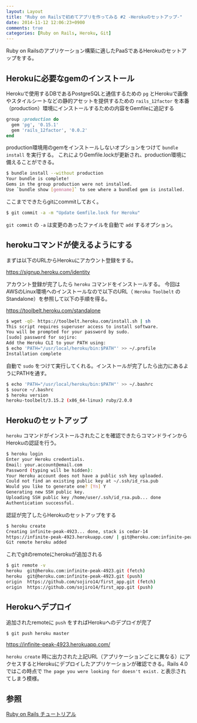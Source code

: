 ```yaml
---
layout: Layout
title: "Ruby on Railsで初めてアプリを作ってみる #2 -Herokuのセットアップ-"
date: 2014-11-12 12:06:23+0900
comments: true
categories: [Ruby on Rails, Heroku, Git]
---
```

Ruby on Railsのアプリケーション構築に適したPaaSであるHerokuのセットアップをする。

## Herokuに必要なgemのインストール
Herokuで使用するDBであるPostgreSQLと通信するための ```pg``` とHerokuで画像やスタイルシートなどの静的アセットを提供するための ```rails_12factor``` を本番（production）環境にインストールするための内容をGemfileに追記する
``` ruby
group :production do
  gem 'pg', '0.15.1'
  gem 'rails_12factor', '0.0.2'
end
```
production環境用のgemをインストールしないオプションをつけて ```bundle install``` を実行する。
これによりGemfile.lockが更新され、production環境に備えることができる。
``` bash
$ bundle install --without production
Your bundle is complete!
Gems in the group production were not installed.
Use `bundle show [gemname]` to see where a bundled gem is installed.
```
ここまでできたらgitにcommitしておく。
``` bash
$ git commit -a -m "Update Gemfile.lock for Heroku"
```
 ```git commit``` の ```-a``` は変更のあったファイルを自動で ```add``` するオプション。

## herokuコマンドが使えるようにする
まずは以下のURLからHerokuにアカウント登録をする。

https://signup.heroku.com/identity

アカウント登録が完了したら ```heroku``` コマンドをインストールする。
今回はAWSのLinux環境へのインストールなので以下のURL（ ```Heroku Toolbelt``` のStandalone）を参照して以下の手順を得る。

https://toolbelt.heroku.com/standalone

``` bash
$ wget -qO- https://toolbelt.heroku.com/install.sh | sh
This script requires superuser access to install software.
You will be prompted for your password by sudo.
[sudo] password for sojiro: 
Add the Heroku CLI to your PATH using:
$ echo 'PATH="/usr/local/heroku/bin:$PATH"' >> ~/.profile
Installation complete
```
自動で ```sudo``` をつけて実行してくれる。インストールが完了したら出力にあるようにPATHを通す。
``` bash
$ echo 'PATH="/usr/local/heroku/bin:$PATH"' >> ~/.bashrc
$ source ~/.bashrc
$ heroku version
heroku-toolbelt/3.15.2 (x86_64-linux) ruby/2.0.0
```

## Herokuのセットアップ
 ```heroku``` コマンドがインストールされたことを確認できたらコマンドラインからHerokuの認証を行う。
``` bash
$ heroku login
Enter your Heroku credentials.
Email: your.account@email.com
Password (typing will be hidden): 
Your Heroku account does not have a public ssh key uploaded.
Could not find an existing public key at ~/.ssh/id_rsa.pub
Would you like to generate one? [Yn] Y
Generating new SSH public key.
Uploading SSH public key /home/user/.ssh/id_rsa.pub... done
Authentication successful.
```
認証が完了したらHerokuのセットアップをする
``` bash
$ heroku create
Creating infinite-peak-4923... done, stack is cedar-14
https://infinite-peak-4923.herokuapp.com/ | git@heroku.com:infinite-peak-4923.git
Git remote heroku added
```
これでgitのremoteにherokuが追加される
``` bash
$ git remote -v
heroku  git@heroku.com:infinite-peak-4923.git (fetch)
heroku  git@heroku.com:infinite-peak-4923.git (push)
origin  https://github.com/sojiro14/first_app.git (fetch)
origin  https://github.com/sojiro14/first_app.git (push)
```

## Herokuへデプロイ
追加されたremoteに ```push``` をすればHerokuへのデプロイが完了
``` bash
$ git push heroku master
```

https://infinite-peak-4923.herokuapp.com/

 ```heroku create``` 時に出力された上記URL（アプリケーションごとに異なる）にアクセスするとHerokuにデプロイしたアプリケーションが確認できる。Rails 4.0ではこの時点で ```The page you were looking for doesn't exist.``` と表示されてしまう模様。

## 参照
[Ruby on Rails チュートリアル](http://railstutorial.jp)
